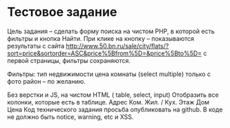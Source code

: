 # Тестовое задание
Цель задания – сделать форму поиска на чистом PHP, в которой есть фильтры и кнопка Найти.
При клике на кнопку – показываются результаты  с сайта http://www.50.bn.ru/sale/city/flats/?sort=price&sortorder=ASC&price%5Bfrom%5D=&price%5Bto%5D= с первой страницы, фильтры сохраняются.

Фильтры: 
тип недвижимости
цена
комнаты (select multiple)
только с фото
район – по желанию.

Без верстки и JS, на чистом HTML ( table, select, input)
Отобразить все колонки, которые есть в таблице. 
Адрес  Ком.  Жил. / Кух.  Этаж  Дом  Цена
Код технического задания просьба опубликовать на github.
В коде не должно быть notice, warning, etс и XSS.